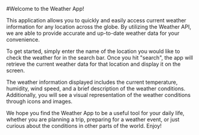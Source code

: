 #Welcome to the Weather App!

This application allows you to quickly and easily access current weather information for any location across the globe. By utilizing the Weather API, we are able to provide accurate and up-to-date weather data for your convenience.

To get started, simply enter the name of the location you would like to check the weather for in the search bar. Once you hit "search", the app will retrieve the current weather data for that location and display it on the screen.

The weather information displayed includes the current temperature, humidity, wind speed, and a brief description of the weather conditions. Additionally, you will see a visual representation of the weather conditions through icons and images.

We hope you find the Weather App to be a useful tool for your daily life, whether you are planning a trip, preparing for a weather event, or just curious about the conditions in other parts of the world. Enjoy!
